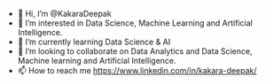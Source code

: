 - 👋 Hi, I’m @KakaraDeepak
- 👀 I’m interested in Data Science, Machine Learning and Artificial Intelligence. 
- 🌱 I’m currently learning Data Science & AI
- 💞️ I’m looking to collaborate on Data Analytics and Data Science, Machine learning and Artificial Intelligence.
- 📫 How to reach me https://www.linkedin.com/in/kakara-deepak/

<!---
KakaraDeepak/KakaraDeepak is a ✨ special ✨ repository because its `README.md` (this file) appears on your GitHub profile.
You can click the Preview link to take a look at your changes.
--->
